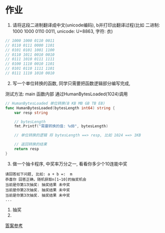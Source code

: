 # 作业

1. 请将这段二进制翻译成中文(unicode编码), b并打印出翻译过程(比如 二进制: 1000 1000 0110 0011, unicode: U+8863, 字符: 衣)

```go
// 1000 1000 0110 0011
// 0110 0111 0000 1101
// 0101 0101 1001 1100
// 0110 1011 0010 0010
// 0111 1010 0111 1111
// 0100 1110 0010 1101
// 0101 0110 1111 1101
// 0111 1110 1010 0010
```

2. 写一个单位转换的函数, 同学只需要把函数逻辑部分编写完成, 

测试方法: main 函数内部 通过HumanBytesLoaded(1024)调用

```go
// HumanBytesLoaded 单位转换(B KB MB GB TB EB)
func HumanBytesLoaded(bytesLength int64) string {
    var resp string

    // bytesLength
    fmt.Printf("需要转换的值: %dB", bytesLength)

    // 单位转换的逻辑 将 bytesLength ==> resp, 比如 1024 ==> 1KB

    // 返回转换的结果
    return resp
}
```


3. 做一个抽卡程序, 中奖率万分之一, 看看你多少个10连能中奖
```
请回答如下问题, 比如: a + b =:  m
恭喜你 回答正确，随机获取n[1~10]的抽奖机会
当前是你第1次抽奖: 抽奖结果 未中奖  
当前是你第2次抽奖. 抽奖结果 未中奖
当前是你第3次抽奖. 抽奖结果 未中奖
...
```
1. 抽奖
2. 


[答案参考](./homework/main.go)